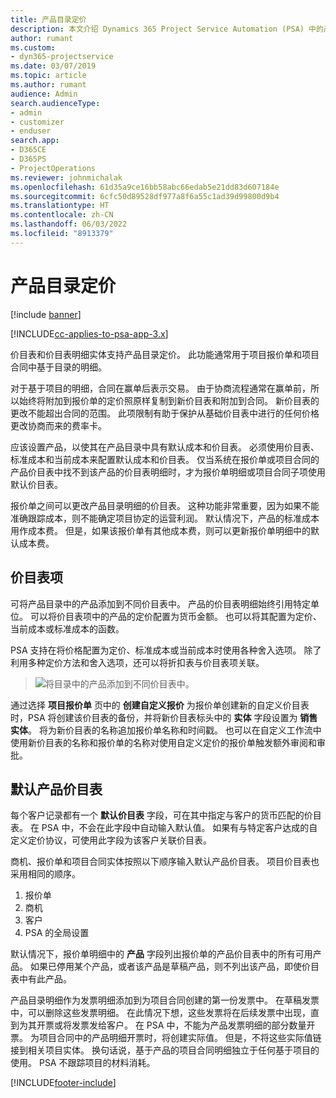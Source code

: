```yaml
---
title: 产品目录定价
description: 本文介绍 Dynamics 365 Project Service Automation (PSA) 中的产品目录定价工作原理。
author: rumant
ms.custom:
- dyn365-projectservice
ms.date: 03/07/2019
ms.topic: article
ms.author: rumant
audience: Admin
search.audienceType:
- admin
- customizer
- enduser
search.app:
- D365CE
- D365PS
- ProjectOperations
ms.reviewer: johnmichalak
ms.openlocfilehash: 61d35a9ce16bb58abc66edab5e21dd83d607184e
ms.sourcegitcommit: 6cfc50d89528df977a8f6a55c1ad39d99800d9b4
ms.translationtype: HT
ms.contentlocale: zh-CN
ms.lasthandoff: 06/03/2022
ms.locfileid: "8913379"
---
```

# <a name="product-catalog-pricing"></a>产品目录定价 

[!include [banner](../includes/psa-now-project-operations.md)]

[!INCLUDE[cc-applies-to-psa-app-3.x](../includes/cc-applies-to-psa-app-3x.md)]


价目表和价目表明细实体支持产品目录定价。 此功能通常用于项目报价单和项目合同中基于目录的明细。

对于基于项目的明细，合同在赢单后表示交易。 由于协商流程通常在赢单前，所以始终将附加到报价单的定价照原样复制到新价目表和附加到合同。 新价目表的更改不能超出合同的范围。 此项限制有助于保护从基础价目表中进行的任何价格更改协商而来的费率卡。

应该设置产品，以使其在产品目录中具有默认成本和价目表。 必须使用价目表、标准成本和当前成本来配置默认成本和价目表。 仅当系统在报价单或项目合同的产品价目表中找不到该产品的价目表明细时，才为报价单明细或项目合同子项使用默认价目表。

报价单之间可以更改产品目录明细的价目表。 这种功能非常重要，因为如果不能准确跟踪成本，则不能确定项目协定的运营利润。 默认情况下，产品的标准成本用作成本费。 但是，如果该报价单有其他成本费，则可以更新报价单明细中的默认成本费。

## <a name="price-list-items"></a>价目表项

可将产品目录中的产品添加到不同价目表中。 产品的价目表明细始终引用特定单位。 可以将价目表项中的产品的定价配置为货币金额。 也可以将其配置为定价、当前成本或标准成本的函数。

PSA 支持在将价格配置为定价、标准成本或当前成本时使用各种舍入选项。 除了利用多种定价方法和舍入选项，还可以将折扣表与价目表项关联。 

> ![将目录中的产品添加到不同价目表中。](media/basic-guide-16.png)

通过选择 **项目报价单** 页中的 **创建自定义报价** 为报价单创建新的自定义价目表时，PSA 将创建该价目表的备份，并将新价目表标头中的 **实体** 字段设置为 **销售实体**。 将为新价目表的名称追加报价单名称和时间戳。 也可以在自定义工作流中使用新价目表的名称和报价单的名称对使用自定义定价的报价单触发额外审阅和审批。

 
## <a name="default-product-price-list"></a>默认产品价目表
每个客户记录都有一个 **默认价目表** 字段，可在其中指定与客户的货币匹配的价目表。 在 PSA 中，不会在此字段中自动输入默认值。 如果有与特定客户达成的自定义定价协议，可使用此字段为该客户关联价目表。

商机、报价单和项目合同实体按照以下顺序输入默认产品价目表。 项目价目表也采用相同的顺序。

1.  报价单
2.  商机
3.  客户
4.  PSA 的全局设置

默认情况下，报价单明细中的 **产品** 字段列出报价单的产品价目表中的所有可用产品。 如果已停用某个产品，或者该产品是草稿产品，则不列出该产品，即使价目表中有此产品。 

产品目录明细作为发票明细添加到为项目合同创建的第一份发票中。 在草稿发票中，可以删除这些发票明细。 在此情况下想，这些发票将在后续发票中出现，直到为其开票或将发票发给客户。 在 PSA 中，不能为产品发票明细的部分数量开票。 为项目合同中的产品明细开票时，将创建实际值。 但是，不将这些实际值链接到相关项目实体。 换句话说，基于产品的项目合同明细独立于任何基于项目的使用。 PSA 不跟踪项目的材料消耗。


[!INCLUDE[footer-include](../includes/footer-banner.md)]
